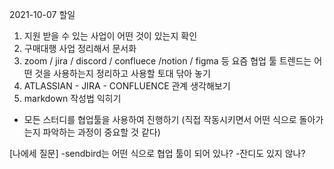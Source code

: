 2021-10-07 할일
1. 지원 받을 수 있는 사업이 어떤 것이 있는지 확인
2. 구매대행 사업 정리해서 문서화
3. zoom / jira / discord / confluece /notion / figma 등 요즘 협업 툴 트렌드는 어떤 것을 사용하는지 정리하고 사용할 토대 닦아 놓기
4. ATLASSIAN - JIRA - CONFLUENCE 관계 생각해보기
5. markdown 작성법 익히기
- 모든 스터디를 협업툴을 사용하여 진행하기 (직접 작동시키면서 어떤 식으로 돌아가는지 파악하는 과정이 중요할 것 같다)

[나에세 질문]
-sendbird는 어떤 식으로 협업 툴이 되어 있나?
-잔디도 있지 않나?




